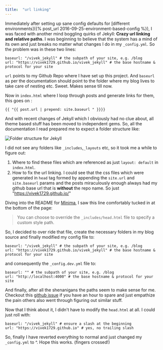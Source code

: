 ```yaml
---
title:  "url linking"
---
```

Immediately after setting up sane config defaults for [different environments]({% post_url 2016-09-25-environment-based-config %}), I was faced with another mind boggling quirks of Jekyll: **Crazy url linking and relative paths**. I was beginning to believe that the system has a mind of its own and just breaks no matter what changes I do in my `_config.yml`. So the problem was in these two lines:

```
baseurl: "/vivek_jekyll" # the subpath of your site, e.g. /blog
url: "https://vivek1729.github.io/vivek_jekyll" # the base hostname & protocol for your site
```

`url` points to my Github Repo where I have set up this project. And `baseurl` as per the documentation should point to the folder where my blog lives to take care of nesting etc. Sweet. Makes sense till now.

Now in `index.html` where I loop through posts and generate links for them, this goes on :

```
{{ "{{ post.url | prepend: site.baseurl " }}}}
```

And with recent changes of Jekyll which I obviously had no clue about, all theme based stuff has been moved to independent gems. So, all the documentation I read prepared me to expect a folder structure like:

![Folder structure for Jekyll](http://i.imgur.com/QMCGM9O.png)

I did not see any folders like `_includes`,`_layouts` etc, so it took me a while to figure out:

1. Where to find these files which are referenced as just `layout: default` in `index.html`.
2. How to fix the url linking. I could see that the css files which were generated in `head` tag formed by appending the `site.url` and `site.baseurl` params and the posts miraculously enough always had my github base url that is **without** the repo name. So just "https://vivek1729.github.io/"

Diving into the README for [Minima](https://github.com/jekyll/minima), I saw this line comfortably tucked in at the bottom of the page:

>You can choose to override the `_includes/head.html` file to specify a custom style path.

So, I decided to over ride that file, create the necessary folders in my blog source and finally modified my config file to:

```
baseurl: "/vivek_jekyll" # the subpath of your site, e.g. /blog
url: "https://vivek1729.github.io/vivek_jekyll" # the base hostname & protocol for your site
```

and consequently the `_config.dev.yml` file to:

```
baseurl: "" # the subpath of your site, e.g. /blog
url: "http://localhost:4000" # the base hostname & protocol for your site
```

And finally, after all the shenanigans the paths seem to make sense for me. Checkout this [github issue](https://github.com/jekyll/jekyll/issues/332) if you have an hour to spare and just empathize the pain others also went through figuring out similar stuff.

Now that I think about it, I didn't have to modify the `head.html` at all. I could just roll with:

```
baseurl: "/vivek_jekyll" # ensure a slash at the beginning
url: "https://vivek1729.github.io" # yes, no trailing slash
```

So, finally I have reverted everything to normal and just changed my `_config.yml` to ^. Hope this works. (fingers crossed!)